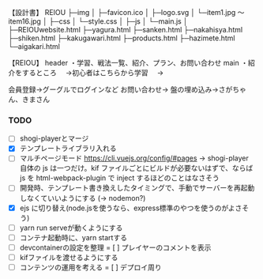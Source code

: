 【設計書】
REIOU
 ├─img
 │  ├─favicon.ico
 │  ├─logo.svg
 │  └─item1.jpg ～ item16.jpg
 │
 ├─css
 │  └─style.css
 │
 ├─js
 │  └─main.js
 │
 ├─REIOUwebsite.html
 ├─yagura.html
 ├─sanken.html
 ├─nakahisya.html
 ├─shiken.html
 ├─kakugawari.html
 ├─products.html
 ├─hazimete.html
 └─aigakari.html

【REIOU】
header
・学習、戦法一覧、紹介、プラン、お問い合わせ
main
・紹介をするところ
　→初心者はこちらから学習
　→

会員登録→グーグルでログインなど
お問い合わせ→
盤の埋め込み→さがちゃん、きまさん

### TODO

- [ ] shogi-playerとマージ
- [x] テンプレートライブラリ入れる
- [ ] マルチページモード https://cli.vuejs.org/config/#pages -> shogi-player 自体の js は一つだけ。kif ファイルごとにビルドが必要ないはずで、ならば js を html-webpack-plugin で inject するほどのことはなさそう
- [ ] 開発時、テンプレート書き換えしたタイミングで、手動でサーバーを再起動しなくていいようにする (-> nodemon?)
- [x] ejs に切り替え(node.jsを使うなら、express標準のやつを使うのがよさそう)
- [ ] yarn run serveが動くようにする
- [ ] コンテナ起動時に、yarn startする
- [ ] devcontainerの設定を整理
= [ ] プレイヤーのコメントを表示
- [ ] kifファイルを渡せるようにする
- [ ] コンテンツの運用を考える
= [ ] デプロイ周り